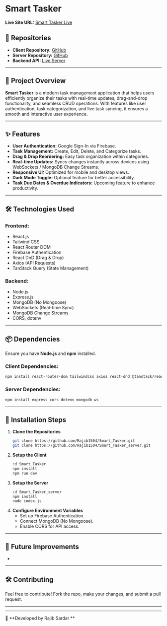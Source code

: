 
# Smart Tasker

**Live Site URL:** [Smart Tasker Live](https://smarttasker-ba631.web.app)

## 📂 Repositories 
 
- **Client Repository:** [GitHub](https://github.com/Rajib1504/Smart_Tasker)
- **Server Repository:** [GitHub](https://github.com/Rajib1504/Smart_Tasker_server)
- **Backend API:** [Live Server](https://todo-server-three-pi.vercel.app)

---

## 🚀 Project Overview

**Smart Tasker** is a modern task management application that helps users efficiently organize their tasks with real-time updates, drag-and-drop functionality, and seamless CRUD operations. With features like user authentication, task categorization, and live task syncing, it ensures a smooth and interactive user experience.

---

## ✨ Features

- **User Authentication:** Google Sign-In via Firebase.
- **Task Management:** Create, Edit, Delete, and Categorize tasks.
- **Drag & Drop Reordering:** Easy task organization within categories.
- **Real-time Updates:** Syncs changes instantly across devices using WebSockets / MongoDB Change Streams.
- **Responsive UI:** Optimized for mobile and desktop views.
- **Dark Mode Toggle:** Optional feature for better accessibility.
- **Task Due Dates & Overdue Indicators:** Upcoming feature to enhance productivity.

---

## 🛠 Technologies Used

### Frontend:

- React.js
- Tailwind CSS
- React Router DOM
- Firebase Authentication
- React DnD (Drag & Drop)
- Axios (API Requests)
- TanStack Query (State Management)

### Backend:

- Node.js
- Express.js
- MongoDB (No Mongoose)
- WebSockets (Real-time Sync)
- MongoDB Change Streams
- CORS, dotenv

---

## 📦 Dependencies

Ensure you have **Node.js** and **npm** installed.

### Client Dependencies:

```bash
npm install react-router-dom tailwindcss axios react-dnd @tanstack/react-query firebase react-toastify
```

### Server Dependencies:

```bash
npm install express cors dotenv mongodb ws
```

---

## 🔧 Installation Steps

1. **Clone the Repositories**
   ```bash
   git clone https://github.com/Rajib1504/Smart_Tasker.git
   git clone https://github.com/Rajib1504/Smart_Tasker_server.git
   ```
2. **Setup the Client**
   ```bash
   cd Smart_Tasker
   npm install
   npm run dev
   ```
3. **Setup the Server**
   ```bash
   cd Smart_Tasker_server
   npm install
   node index.js
   ```
4. **Configure Environment Variables**
   - Set up Firebase Authentication.
   - Connect MongoDB (No Mongoose).
   - Enable CORS for API access.

---

## 📌 Future Improvements

-

---

## 🛠 Contributing

Feel free to contribute! Fork the repo, make your changes, and submit a pull request.

---



---

🚀 **Developed by Rajib Sardar **

